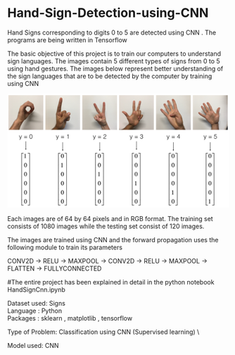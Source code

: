 # Hand-Sign-Detection-using-CNN
Hand Signs corresponding to digits 0 to 5 are detected using CNN . The programs are being written in Tensorflow


The basic objective of this project is to train our computers to understand sign languages. The images contain 5 different types of signs from 0 to 5 using hand gestures. The images below represent better understanding of the sign languages that are to be detected by the computer by training using CNN

<img src="signs.png" width ="700" >

Each images are of 64 by 64 pixels and in RGB format.
The training set consists of 1080 images while the testing set consist of 120 images.

The images are trained using CNN and the forward propagation uses the following module to train its parameters

CONV2D -> RELU -> MAXPOOL -> CONV2D -> RELU -> MAXPOOL -> FLATTEN -> FULLYCONNECTED

#The entire project has been explained in detail in the python notebook HandSignCnn.ipynb 

Dataset used: Signs \
Language : Python \
Packages : sklearn , matplotlib , tensorflow

Type of Problem: Classification using CNN (Supervised learning) \ 

Model used:
CNN
